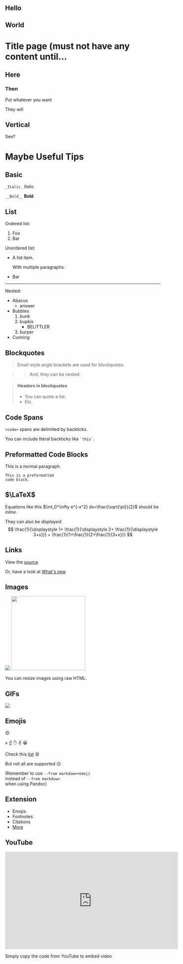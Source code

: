 ## Hello

## World

# Title page (must not have any content until...

## Here

### Then

Put whatever you want

They will

## Vertical

See?

# Maybe Useful Tips

## Basic

`_Italic_`  _Italic_

`__Bold__` __Bold__

## List

Ordered list:

1. Foo
2. Bar

Unordered list:

*   A list item.

    With multiple paragraphs.

*   Bar

---

Nested:

*   Abacus
    * answer
*   Bubbles
    1.  bunk
    2.  bupkis
        * BELITTLER
    3. burper
*   Cunning

## Blockquotes

> Email-style angle brackets
> are used for blockquotes.

> > And, they can be nested.

> #### Headers in blockquotes
> 
> * You can quote a list.
> * Etc.

## Code Spans

`<code>` spans are delimited
by backticks.

You can include literal backticks
like `` `this` ``.

## Preformatted Code Blocks

This is a normal paragraph.

    This is a preformatted
    code block.

## $\LaTeX$

Equations like this $\int_0^\infty e^{-x^2} dx=\frac{\sqrt{\pi}}{2}$
should be _inline_.

They can also be _displayed_:
$$
 \frac{1}{\displaystyle 1+
   \frac{1}{\displaystyle 2+
   \frac{1}{\displaystyle 3+x}}} +
 \frac{1}{1+\frac{1}{2+\frac{1}{3+x}}}
$$

## Links

View the [source](https://github.com/aekt/seminar)

Or, have a look at [What's new][linkID]

[linkID]: https://terrytao.wordpress.com/ "By Terence Tao"

## Images

![](https://upload.wikimedia.org/wikipedia/commons/thumb/9/9a/Gull_portrait_ca_usa.jpg/320px-Gull_portrait_ca_usa.jpg)
<img src="https://upload.wikimedia.org/wikipedia/commons/9/9a/Gull_portrait_ca_usa.jpg" height="240px">

You can resize images using raw HTML.

## GIFs

![](http://media.giphy.com/media/4DCeH3WzKX89a/giphy.gif)

## Emojis

:heart_eyes:

:fist: :point_up: :hand: :v: :grin:

Check this [list](https://www.unicode.org/emoji/charts/emoji-list.html)
:dizzy_face:

But not all are supported :confused:

(Remember to use `--from markdown+emoji`  
instead of `--from markdown`  
when using Pandoc)

## Extension

- Emojis
- Footnotes
- Citations
- [More](https://pandoc.org/MANUAL.html#extensions)

## YouTube

<iframe width="560" height="315" src="https://www.youtube.com/embed/1SMmc9gQmHQ" frameborder="0" allow="autoplay; encrypted-media" allowfullscreen></iframe>

Simply copy the code from YouTube to embed video

